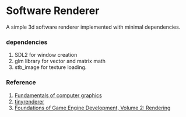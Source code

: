 # Software Renderer

A simple 3d software renderer implemented with minimal dependencies.

### dependencies

1. SDL2 for window creation
2. glm library for vector and matrix math
3. stb_image for texture loading.

### Reference
1. [Fundamentals of computer graphics](https://www.amazon.com/Fundamentals-Computer-Graphics-Steve-Marschner/dp/1482229390/ref=sr_1_1?dchild=1&keywords=fundamentals+of+computer+graphics&qid=1614068918&sr=8-1)
2. [tinyrenderer](https://github.com/ssloy/tinyrenderer)
3. [Foundations of Game Engine Development, Volume 2: Rendering](https://www.amazon.com/Foundations-Game-Engine-Development-Rendering/dp/0985811757/ref=sr_1_5?dchild=1&keywords=game+engine+development&qid=1614068963&sr=8-5)